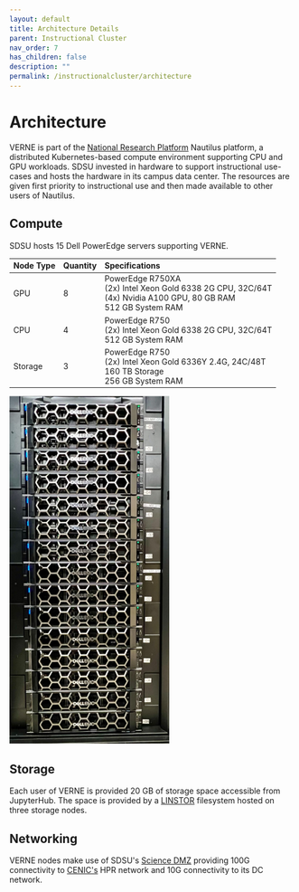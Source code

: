 ```yaml
---
layout: default
title: Architecture Details
parent: Instructional Cluster
nav_order: 7
has_children: false
description: ""
permalink: /instructionalcluster/architecture
---
```


# Architecture

VERNE is part of the [National Research Platform](https://nationalresearchplatform.org/) Nautilus platform, a distributed Kubernetes-based compute environment supporting CPU and GPU workloads. SDSU invested in hardware to support instructional use-cases and hosts the hardware in its campus data center. The resources are given first priority to instructional use and then made available to other users of Nautilus.

## Compute

SDSU hosts 15 Dell PowerEdge servers supporting VERNE.

| Node Type    | Quantity | Specifications |
|:-------------|:---------|:------|
| GPU          | 8        | PowerEdge R750XA<br />(2x) Intel Xeon Gold 6338 2G CPU, 32C/64T<br/>(4x) Nvidia A100 GPU, 80 GB RAM<br/>512 GB System RAM |
| CPU          | 4        | PowerEdge R750<br/>(2x) Intel Xeon Gold 6338 2G CPU, 32C/64T<br/>512 GB System RAM |
| Storage      | 3        | PowerEdge R750<br/>(2x) Intel Xeon Gold 6336Y 2.4G, 24C/48T<br/>160 TB Storage<br/>256 GB System RAM |

![Server Rack](/images/instructionalcluster/serverrack.png)

## Storage

Each user of VERNE is provided 20 GB of storage space accessible from JupyterHub. The space is provided by a [LINSTOR](https://linbit.com/linstor/) filesystem hosted on three storage nodes.

## Networking

VERNE nodes make use of SDSU's [Science DMZ](https://iotlab.sdsu.edu/index.php/science-dmz/) providing 100G connectivity to [CENIC's](https://cenic.org/network/operations/maps) HPR network and 10G connectivity to its DC network.